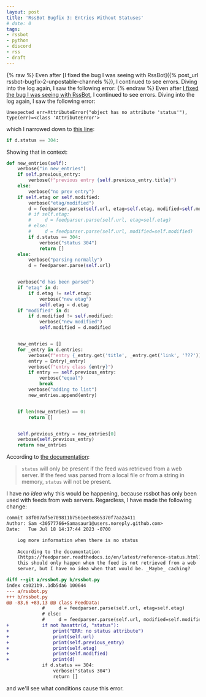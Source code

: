 ```yaml
---
layout: post
title: 'RssBot Bugfix 3: Entries Without Statuses'
# date: 0
tags:
- rssbot
- python
- discord
- rss
- draft
---
```

{% raw %}
Even after [I fixed the bug I was seeing with RssBot]({% post_url rssbot-bugfix-2-unpostable-channels %}), I continued to see errors. Diving into the log again, I saw the following error:
{% endraw %}
Even after [I fixed the bug I was seeing with RssBot](/blog/), I continued to see errors. Diving into the log again, I saw the following error:

```
Unexpected err=AttributeError("object has no attribute 'status'"), type(err)=<class 'AttributeError'>
```

which I narrowed down to [this line](https://github.com/Samasaur1/rssbot/blob/cc21b0699b8248c676f0244532863e103ff4cd85/rssbot.py#L86):

```py
if d.status == 304:
```

Showing that in context:

```py
def new_entries(self):
    verbose("in new_entries")
    if self.previous_entry:
        verbose(f"previous entry {self.previous_entry.title}")
    else:
        verbose("no prev entry")
    if self.etag or self.modified:
        verbose("etag/modified")
        d = feedparser.parse(self.url, etag=self.etag, modified=self.modified)
        # if self.etag:
        #     d = feedparser.parse(self.url, etag=self.etag)
        # else:
        #     d = feedparser.parse(self.url, modified=self.modified)
        if d.status == 304:
            verbose("status 304")
            return []
    else:
        verbose("parsing normally")
        d = feedparser.parse(self.url)


    verbose("d has been parsed")
    if "etag" in d:
        if d.etag != self.etag:
            verbose("new etag")
            self.etag = d.etag
    if "modified" in d:
        if d.modified != self.modified:
            verbose("new modified")
            self.modified = d.modified


    new_entries = []
    for _entry in d.entries:
        verbose(f"entry {_entry.get('title', _entry.get('link', '???'))}")
        entry = Entry(_entry)
        verbose(f"entry class {entry}")
        if entry == self.previous_entry:
            verbose("equal")
            break
        verbose("adding to list")
        new_entries.append(entry)


    if len(new_entries) == 0:
        return []


    self.previous_entry = new_entries[0]
    verbose(self.previous_entry)
    return new_entries
```

According to [the documentation](https://feedparser.readthedocs.io/en/latest/reference-status.html):

<!-- > [!info] -->
> `status` will only be present if the feed was retrieved from a web server. If the feed was parsed from a local file or from a string in memory, `status` will not be present.

I have _no idea_ why this would be happening, because rssbot has only been used with feeds from web servers. Regardless, I have made the following change:

```diff
commit a8f007af5e709811b7561eebe865370f7aa2a411
Author: Sam <30577766+Samasaur1@users.noreply.github.com>
Date:   Tue Jul 18 14:17:44 2023 -0700

    Log more information when there is no status
    
    According to the documentation
    (https://feedparser.readthedocs.io/en/latest/reference-status.html),
    this should only happen when the feed is not retrieved from a web
    server, but I have no idea when that would be. _Maybe_ caching?

diff --git a/rssbot.py b/rssbot.py
index ca021b9..1db5da6 100644
--- a/rssbot.py
+++ b/rssbot.py
@@ -83,6 +83,13 @@ class FeedData:
             #     d = feedparser.parse(self.url, etag=self.etag)
             # else:
             #     d = feedparser.parse(self.url, modified=self.modified)
+            if not hasattr(d, "status"):
+                print("ERR: no status attribute")
+                print(self.url)
+                print(self.previous_entry)
+                print(self.etag)
+                print(self.modified)
+                print(d)
             if d.status == 304:
                 verbose("status 304")
                 return []
```

and we'll see what conditions cause this error.
